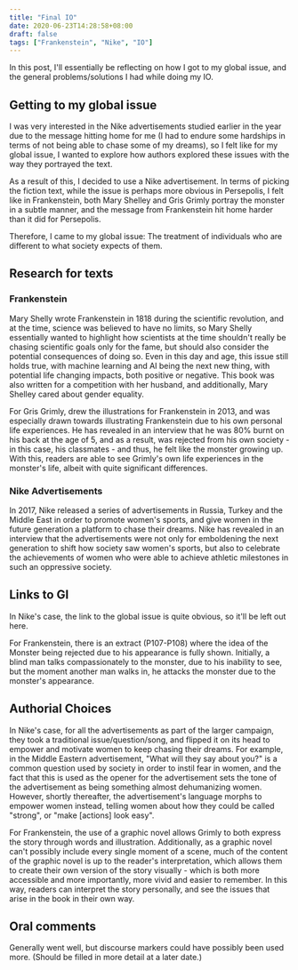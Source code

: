 ```yaml
---
title: "Final IO"
date: 2020-06-23T14:28:58+08:00
draft: false
tags: ["Frankenstein", "Nike", "IO"]
---
```


In this post, I'll essentially be reflecting on how I got to my global issue, and the general problems/solutions I had while doing my IO.

## Getting to my global issue

I was very interested in the Nike advertisements studied earlier in the year due to the message hitting home for me (I had to endure some hardships in terms of not being able to chase some of my dreams), so I felt like for my global issue, I wanted to explore how authors explored these issues with the way they portrayed the text.

As a result of this, I decided to use a Nike advertisement. In terms of picking the fiction text, while the issue is perhaps more obvious in Persepolis, I felt like in Frankenstein, both Mary Shelley and Gris Grimly portray the monster in a subtle manner, and the message from Frankenstein hit home harder than it did for Persepolis.

Therefore, I came to my global issue: The treatment of individuals who are different to what society expects of them.

## Research for texts

### Frankenstein

Mary Shelly wrote Frankenstein in 1818 during the scientific revolution, and at the time, science was believed to have no limits, so Mary Shelly essentially wanted to highlight how scientists at the time shouldn't really be chasing scientific goals only for the fame, but should also consider the potential consequences of doing so. Even in this day and age, this issue still holds true, with machine learning and AI being the next new thing, with potential life changing impacts, both positive or negative. This book was also written for a competition with her husband, and additionally, Mary Shelley cared about gender equality.

For Gris Grimly, drew the illustrations for Frankenstein in 2013, and was especially drawn towards illustrating Frankenstein due to his own personal life experiences. He has revealed in an interview that he was 80% burnt on his back at the age of 5, and as a result, was rejected from his own society - in this case, his classmates - and thus, he felt like the monster growing up. With this, readers are able to see Grimly's own life experiences in the monster's life, albeit with quite significant differences.

### Nike Advertisements

In 2017, Nike released a series of advertisements in Russia, Turkey and the Middle East in order to promote women's sports, and give women in the future generation a platform to chase their dreams. Nike has revealed in an interview that the advertisements were not only for emboldening the next generation to shift how society saw women's sports, but also to celebrate the achievements of women who were able to achieve athletic milestones in such an oppressive society.

## Links to GI

In Nike's case, the link to the global issue is quite obvious, so it'll be left out here.

For Frankenstein, there is an extract (P107-P108) where the idea of the Monster being rejected due to his appearance is fully shown. Initially, a blind man talks compassionately to the monster, due to his inability to see, but the moment another man walks in, he attacks the monster due to the monster's appearance.

## Authorial Choices

In Nike's case, for all the advertisements as part of the larger campaign, they took a traditional issue/question/song, and flipped it on its head to empower and motivate women to keep chasing their dreams. For example, in the Middle Eastern advertisement, "What will they say about you?" is a common question used by society in order to instil fear in women, and the fact that this is used as the opener for the advertisement sets the tone of the advertisement as being something almost dehumanizing women. However, shortly thereafter, the advertisement's language morphs to empower women instead, telling women about how they could be called "strong", or "make [actions] look easy".

For Frankenstein, the use of a graphic novel allows Grimly to both express the story through words and illustration. Additionally, as a graphic novel can't possibly include every single moment of a scene, much of the content of the graphic novel is up to the reader's interpretation, which allows them to create their own version of the story visually - which is both more accessible and more importantly, more vivid and easier to remember. In this way, readers can interpret the story personally, and see the issues that arise in the book in their own way.

## Oral comments

Generally went well, but discourse markers could have possibly been used more. (Should be filled in more detail at a later date.)